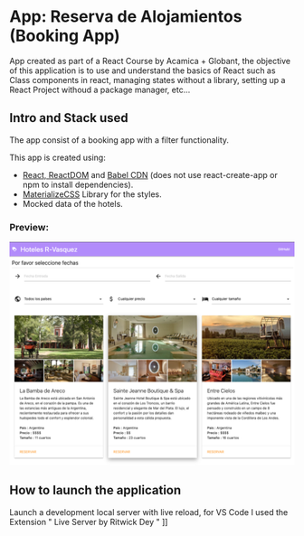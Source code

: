# App: Reserva de Alojamientos (Booking App)

App created as part of a React Course by Acamica + Globant, the objective of this application is to use and understand the basics of React such as Class components in react, managing states without a library, setting up a React Project withoud a package manager, etc...

## Intro and Stack used

The app consist of a booking app with a filter functionality.

This app is created using:

- [React, ReactDOM](https://es.reactjs.org/docs/cdn-links.html) and [Babel CDN](https://cdnjs.com/libraries/babel-standalone) (does not use react-create-app or npm to install dependencies).
- [MaterializeCSS](https://materializecss.com/) Library for the styles.
- Mocked data of the hotels.

### Preview:

![preview](preview.png)

## How to launch the application

Launch a development local server with live reload, for VS Code I used the Extension " Live Server by Ritwick Dey " ]]
